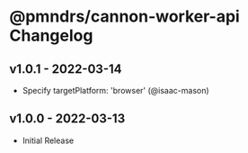 # @pmndrs/cannon-worker-api Changelog

## v1.0.1 - 2022-03-14

- Specify targetPlatform: 'browser' (@isaac-mason)

## v1.0.0 - 2022-03-13

- Initial Release
